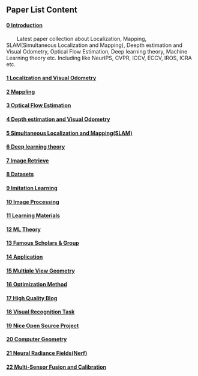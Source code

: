 ## Paper List Content

#### [0 Introduction](README.md)

  Latest paper collection about Localization, Mapping, SLAM(Simultaneous Localization and Mapping), Deepth estimation and Visual Odometry, Optical Flow Estimation, Deep learning theory, Machine Learning theory etc. Including like NeurIPS, CVPR, ICCV, ECCV, IROS, ICRA etc.

#### [1 Localization and Visual Odometry](localization-and-visual-odometry.md)

#### [2 Mappling](mappling.md)

#### [3 Optical Flow Estimation](optical-flow-estimation.md)

#### [4 Depth estimation and Visual Odometry](depth-estimation-and-visual-odometry.md)

#### [5 Simultaneous Localization and Mapping\(SLAM\)](slam.md)

#### [6 Deep learning theory](deep-learning-theory.md)

#### [7 Image Retrieve](image-retrieve.md)

#### [8 Datasets](datasets.md)

#### [9 Imitation Learning](imitation-learning.md)

#### [10 Image Processing](image-processing.md)

#### [11 Learning Materials](learning-materials.md)

#### [12 ML Theory](ml-theory.md)

#### [13 Famous Scholars & Group](famous-scholars-group.md)

#### [14 Application](application.md)

#### [15 Multiple View Geometry](multiple-view-geometry.md)

#### [16 Optimization Method](optimization-method.md)

#### [17 High Quality Blog](high-quality-blog.md)

#### [18 Visual Recognition Task](visual-recognition-task.md)

#### [19 Nice Open Source Project](nice-open-source-project.md)

#### [20 Computer Geometry](computer-geometry.md)

#### [21 Neural Radiance Fields\(Nerf\)](nerf.md)

#### [22 Multi-Sensor Fusion and Calibration](multi-sensor-fusion-and-calibration.md)

